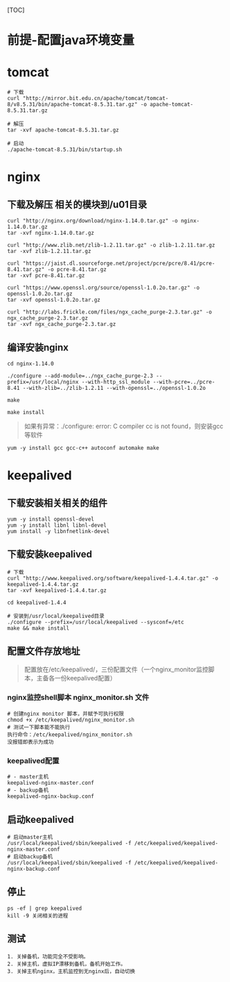 [TOC]

# 前提-配置java环境变量

# tomcat
```
# 下载
curl "http://mirror.bit.edu.cn/apache/tomcat/tomcat-8/v8.5.31/bin/apache-tomcat-8.5.31.tar.gz" -o apache-tomcat-8.5.31.tar.gz

# 解压
tar -xvf apache-tomcat-8.5.31.tar.gz 

# 启动
./apache-tomcat-8.5.31/bin/startup.sh
```

# nginx
## 下载及解压 相关的模块到/u01目录
```
curl "http://nginx.org/download/nginx-1.14.0.tar.gz" -o nginx-1.14.0.tar.gz
tar -xvf nginx-1.14.0.tar.gz

curl "http://www.zlib.net/zlib-1.2.11.tar.gz" -o zlib-1.2.11.tar.gz
tar -xvf zlib-1.2.11.tar.gz

curl "https://jaist.dl.sourceforge.net/project/pcre/pcre/8.41/pcre-8.41.tar.gz" -o pcre-8.41.tar.gz
tar -xvf pcre-8.41.tar.gz

curl "https://www.openssl.org/source/openssl-1.0.2o.tar.gz" -o openssl-1.0.2o.tar.gz
tar -xvf openssl-1.0.2o.tar.gz

curl "http://labs.frickle.com/files/ngx_cache_purge-2.3.tar.gz" -o ngx_cache_purge-2.3.tar.gz
tar -xvf ngx_cache_purge-2.3.tar.gz
```

## 编译安装nginx
```
cd nginx-1.14.0

./configure --add-module=../ngx_cache_purge-2.3 --prefix=/usr/local/nginx --with-http_ssl_module --with-pcre=../pcre-8.41 --with-zlib=../zlib-1.2.11 --with-openssl=../openssl-1.0.2o

make 

make install
```

> 如果有异常：./configure: error: C compiler cc is not found，则安装gcc等软件

``` yum -y install gcc gcc-c++ autoconf automake make ```

# keepalived
## 下载安装相关相关的组件
```
yum -y install openssl-devel 
yum -y install libnl libnl-devel
yum install -y libnfnetlink-devel
```

## 下载安装keepalived
```
# 下载
curl "http://www.keepalived.org/software/keepalived-1.4.4.tar.gz" -o keepalived-1.4.4.tar.gz
tar -xvf keepalived-1.4.4.tar.gz

cd keepalived-1.4.4  

# 安装到/usr/local/keepalived目录
./configure --prefix=/usr/local/keepalived --sysconf=/etc  
make && make install
```

## 配置文件存放地址 
> 配置放在/etc/keepalived/，三份配置文件（一个nginx_monitor监控脚本，主备各一份keepalived配置）
### nginx监控shell脚本 nginx_monitor.sh 文件
```
# 创建nginx monitor 脚本，并赋予可执行权限
chmod +x /etc/keepalived/nginx_monitor.sh
# 测试一下脚本能不能执行
执行命令：/etc/keepalived/nginx_monitor.sh 
没报错即表示为成功
```

### keepalived配置
```
# - master主机
keepalived-nginx-master.conf
# - backup备机
keepalived-nginx-backup.conf

```

## 启动keepalived
```
# 启动master主机
/usr/local/keepalived/sbin/keepalived -f /etc/keepalived/keepalived-nginx-master.conf
# 启动backup备机
/usr/local/keepalived/sbin/keepalived -f /etc/keepalived/keepalived-nginx-backup.conf
```

## 停止
```
ps -ef | grep keepalived
kill -9 关闭相关的进程
```

## 测试
```
1. 关掉备机，功能完全不受影响。
2. 关掉主机，虚拟IP漂移到备机，备机开始工作。
3. 关掉主机nginx，主机监控到无nginx后，自动切换
```